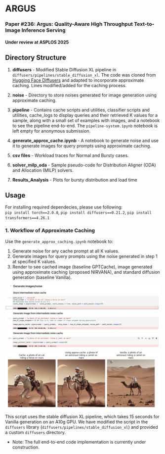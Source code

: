 # ARGUS
### Paper \#236: Argus: Quality-Aware High Throughput Text-to-Image Inference Serving
#### Under review at ASPLOS 2025

## Directory Structure

1. **diffusers** - Modified Stable Diffusion XL pipeline in `diffusers/pipelines/stable_diffusion_xl`. The code was cloned from [Hugging Face Diffusers](https://github.com/huggingface/diffusers) and adapted to incorporate approximate caching. Lines modified/added for the caching process.

2. **noise** - Directory to store noises generated for image generation using approximate caching.

3. **pipeline** - Contains cache scripts and utilities, classifier scripts and utilities, cache_logs to display queries and their retrieved K values for a sample, along with a small set of examples with images, and a notebook to see the pipeline end-to-end. The `pipeline-system.ipynb` notebook is left empty for anonymous submission.

4. **generate_approx_cache.ipynb** - A notebook to generate noise and use it to generate images for query prompts using approximate caching.

5. **csv files** - Workload traces for Normal and Bursty cases.

6. **solver_milp_oda** - Sample pseudo-code for Distribution Aligner (ODA) and Allocation (MILP) solvers.

7. **Results_Analysis** - Plots for bursty distribution and load time

## Usage

For installing required dependecies, please use following:  
`
pip install torch==2.0.0
`,
`
pip install diffusers==0.21.2
`,
`
pip install transformers==4.26.1
`

### 1. Workflow of Approximate Caching

Use the `generate_approx_caching.ipynb` notebook to:

1. Generate noise for any cache prompt at all K values.
2. Generate images for query prompts using the noise generated in step 1 at specified K values.
3. Render to see cached image (baseline GPTCache), image generated using approximate caching (proposed NIRVANA), and standard diffusion generation (baseline Vanilla).

<img src="readme_images/image_1_1.png" alt="Image1_1" width="500px"> 
<img src="readme_images/image_1.png" alt="Image1" width="500px">
<!-- style="border: 1px solid #000; border-radius: 5px;"> -->


This script uses the stable diffusion XL pipeline, which takes 15 seconds for Vanilla generation on an A10g GPU. We have modified the script in the `diffusers` library (`diffusers/pipelines/stable_diffusion_xl`) and provided a custom `diffusers` directory.

- Note: The full end-to-end code implementation is currently under construction.
